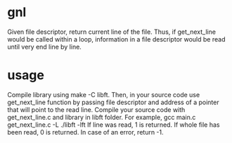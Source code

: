 # gnl
Given file descriptor, return current line of the file. Thus, if get_next_line would be called within a loop, information in a file descriptor would be read until very end line by line.
# usage
Compile library using make -C libft. Then, in your source code use get_next_line function by passing file descriptor and address
of a pointer that will point to the read line. Compile your source code with get_next_line.c and library in libft folder.
For example, gcc main.c get_next_line.c -L ./libft -lft
If line was read, 1 is returned. If whole file has been read, 0 is returned. In case of an error, return -1.
